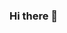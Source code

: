 ### Hi there 👋

<!--
**Anthonykuzmich/Anthonykuzmich** is a ✨ _special_ ✨ repository because its `README.md` (this file) appears on your GitHub profile.

Hey everyone!!! 💫 I'm highly motivated Software Engineer 💻, mostly I work with stack of technologies Python, Django, Flask, React.
I enjoy programming and at the same time have strong communicational skills with good knowledge of foreign languages English C1 and German A2-B1.

Currently in addition to my full time work 🧑‍💻 at iTechArt I am working as FullStack engineer at Start Up - aggregator of marketplaces. 

My achievements 🔥:
- Implemented ETL/ELT pipelines for data acquisition using RQ workers
- Developed complex rules to parse web pages with Scrappy
- Wrote Terraform templates for deploying ElasticSearch on existing Kubernetes cluster
- Configured ElasticSearch to improve search functionality for the specifics of the used data
